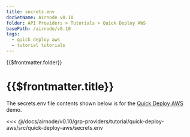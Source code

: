 ```yaml
---
title: secrets.env
docSetName: Airnode v0.10
folder: API Providers > Tutorials > Quick Deploy AWS
basePath: /airnode/v0.10
tags:
  - quick deploy aws
  - tutorial tutorials
---
```


<TitleSpan>{{$frontmatter.folder}}</TitleSpan>

# {{$frontmatter.title}}

<VersionWarning/>

The secrets.env file contents shown below is for the [Quick Deploy AWS](./)
demo.

<!-- prettier-ignore -->
<<< @/docs/airnode/v0.10/grp-providers/tutorial/quick-deploy-aws/src/quick-deploy-aws/secrets.env
